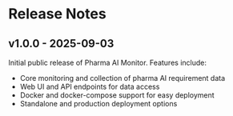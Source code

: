 # Release Notes

## v1.0.0 - 2025-09-03

Initial public release of Pharma AI Monitor. Features include:
- Core monitoring and collection of pharma AI requirement data
- Web UI and API endpoints for data access
- Docker and docker-compose support for easy deployment
- Standalone and production deployment options

